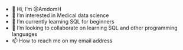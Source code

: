 - 👋 Hi, I’m @AmdomH
- 👀 I’m interested in Medical data science
- 🌱 I’m currently learning SQL for beginners
- 💞️ I’m looking to collaborate on learning SQL and other programming languages
- 📫 How to reach me on my email address

<!---
AmdomH/AmdomH is a ✨ special ✨ repository because its `README.md` (this file) appears on your GitHub profile.
You can click the Preview link to take a look at your changes.
--->
